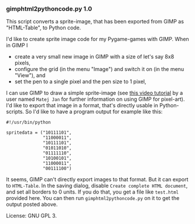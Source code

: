 ### gimphtml2pythoncode.py 1.0

This script converts a sprite-image, that has been exported from GIMP as "HTML-Table", to Python code.

I'd like to create sprite image code for my Pygame-games with GIMP. When in GIMP I

- create a very small new image in GIMP with a size of let's say 8x8 pixels,
- configure the grid (in the menu "Image") and switch it on (in the menu "View"), and
- set the pen to a single pixel and the pen size to 1 pixel,

I can use GIMP to draw a simple sprite-image (see [this video tutorial](https://www.youtube.com/watch?v=PONe4IIYSnQ) by a user named `Matej Jan` for further information on using GIMP for pixel-art). I'd like to export that image in a format, that's directly usable in Python-scripts. So I'd like to have a program output for example like this:
```
#!/usr/bin/python

spritedata = ("10111101",
              "11000011",
              "10111101",
              "01011010",
              "01111110",
              "10100101",
              "11000011",
              "00111100")
```

It seems, GIMP can't directly export images to that format. But it can export to `HTML-Table`. In the saving dialog, disable `Create complete HTML document`, and set all borders to 0 units. If you do that, you get a file like `test.html` provided here.
You can then run `gimphtml2pythoncode.py` on it to get the output posted above.

License: GNU GPL 3.
